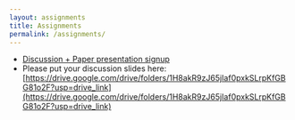 ```yaml
---
layout: assignments
title: Assignments
permalink: /assignments/
---
```


 - [Discussion + Paper presentation signup](https://docs.google.com/spreadsheets/d/1kzA7vHxICXo9fxbw3XSLXH--YxZpQS4mibU4iw-4paI/edit?gid=0#gid=0)
 - Please put your discussion slides here:[https://drive.google.com/drive/folders/1H8akR9zJ65jIaf0pxkSLrpKfGBG81o2F?usp=drive_link](https://drive.google.com/drive/folders/1H8akR9zJ65jIaf0pxkSLrpKfGBG81o2F?usp=drive_link)

 <!-- - [Paper review and feedback instructions](https://docs.google.com/document/d/1qy4PgxEmXM6rEyOM2m0yDOnQ3ODERGcdw1ZiSfmyH9Y/edit) -->